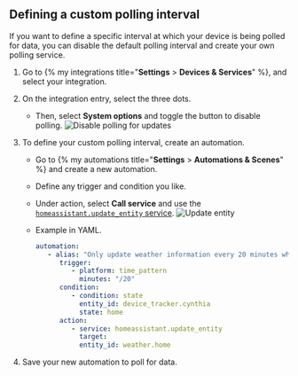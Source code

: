 ## Defining a custom polling interval

If you want to define a specific interval at which your device is being polled for data, you can disable the default polling interval and create your own polling service.

1. Go to {% my integrations title="**Settings** > **Devices & Services**" %}, and select your integration.
2. On the integration entry, select the three dots.
   - Then, select **System options** and toggle the button to disable polling.
   ![Disable polling for updates](/images/screenshots/custom_polling_01.png)
3. To define your custom polling interval, create an automation.
   - Go to {% my automations title="**Settings** > **Automations & Scenes**" %} and create a new automation.
   - Define any trigger and condition you like.
   - Under action, select **Call service** and use the [`homeassistant.update_entity` service](/integrations/homeassistant/#service-homeassistantupdate_entity).
   ![Update entity](/images/screenshots/custom_polling_02.png)
   - Example in YAML.

      ```yaml
      automation:
         - alias: "Only update weather information every 20 minutes when I'm home"
            trigger:
               - platform: time_pattern
                 minutes: "/20"
            condition:
               - condition: state
                 entity_id: device_tracker.cynthia
                 state: home
            action:
               - service: homeassistant.update_entity
                 target:
                 entity_id: weather.home
      ```

4. Save your new automation to poll for data.
